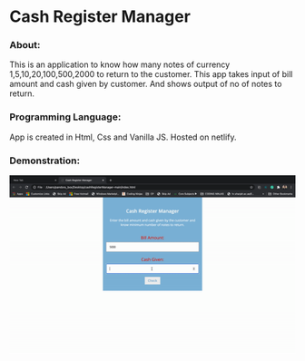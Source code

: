 # Cash Register Manager

### About:

This is an application to know how many notes of currency 1,5,10,20,100,500,2000 to return to the customer.
This app takes input of bill amount and cash given by customer. And shows output of no of notes to return.

### Programming Language:

App is created in Html, Css and Vanilla JS. Hosted on netlify.

### Demonstration:

![Demo](https://github.com/asasin235/Cash-Register/blob/main/demo.gif)